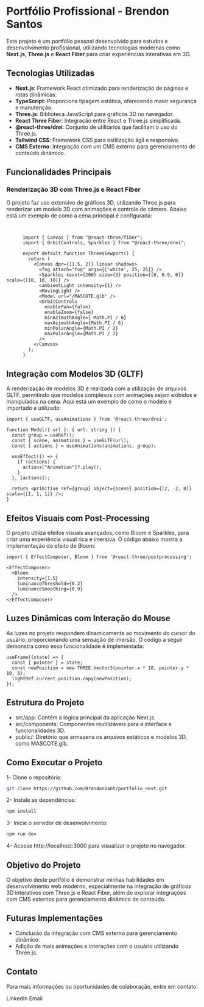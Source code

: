 # Portfólio Profissional - Brendon Santos

Este projeto é um portfólio pessoal desenvolvido para estudos e desenvolvimento profissional, utilizando tecnologias modernas como **Next.js**, **Three.js** e **React Fiber** para criar experiências interativas em 3D.

## Tecnologias Utilizadas

- **Next.js**: Framework React otimizado para renderização de páginas e rotas dinâmicas.
- **TypeScript**: Proporciona tipagem estática, oferecendo maior segurança e manutenção.
- **Three.js**: Biblioteca JavaScript para gráficos 3D no navegador.
- **React Three Fiber**: Integração entre React e Three.js simplificada.
- **@react-three/drei**: Conjunto de utilitários que facilitam o uso do Three.js.
- **Tailwind CSS**: Framework CSS para estilização ágil e responsiva.
- **CMS Externo**: Integração com um CMS externo para gerenciamento de conteúdo dinâmico.

## Funcionalidades Principais

### Renderização 3D com Three.js e React Fiber

O projeto faz uso extensivo de gráficos 3D, utilizando Three.js para renderizar um modelo 3D com animações e controle de câmera. Abaixo está um exemplo de como a cena principal é configurada:
```tsx


      import { Canvas } from "@react-three/fiber";
      import { OrbitControls, Sparkles } from "@react-three/drei";
      
      export default function ThreeViewport() {
        return (
          <Canvas dpr={[1.5, 2]} linear shadows>
            <fog attach="fog" args={['white', 25, 25]} />
            <Sparkles count={200} size={3} position={[0, 0.9, 0]} scale={[10, 10, 10]} />
            <ambientLight intensity={1} />
            <MovingLight />
            <Model url="/MASCOTE.glb" />
            <OrbitControls
              enablePan={false}
              enableZoom={false}
              minAzimuthAngle={-Math.PI / 6}
              maxAzimuthAngle={Math.PI / 6}
              minPolarAngle={Math.PI / 2}
              maxPolarAngle={Math.PI / 2}
            />
          </Canvas>
        );
      }
```
## Integração com Modelos 3D (GLTF)
A renderização de modelos 3D é realizada com a utilização de arquivos GLTF, permitindo que modelos complexos com animações sejam exibidos e manipulados na cena. Aqui está um exemplo de como o modelo é importado e utilizado:

```tsx
import { useGLTF, useAnimations } from '@react-three/drei';

function Model({ url }: { url: string }) {
  const group = useRef();
  const { scene, animations } = useGLTF(url);
  const { actions } = useAnimations(animations, group);

  useEffect(() => {
    if (actions) {
      actions["Animation"]?.play();
    }
  }, [actions]);

  return <primitive ref={group} object={scene} position={[2, -2, 0]} scale={[1, 1, 1]} />;
}
```

## Efeitos Visuais com Post-Processing
O projeto utiliza efeitos visuais avançados, como Bloom e Sparkles, para criar uma experiência visual rica e imersiva. O código abaixo mostra a implementação do efeito de Bloom:

```tsx
import { EffectComposer, Bloom } from '@react-three/postprocessing';

<EffectComposer>
  <Bloom
    intensity={1.5}
    luminanceThreshold={0.2}
    luminanceSmoothing={0.9}
  />
</EffectComposer>
```
## Luzes Dinâmicas com Interação do Mouse
As luzes no projeto respondem dinamicamente ao movimento do cursor do usuário, proporcionando uma sensação de imersão. O código a seguir demonstra como essa funcionalidade é implementada:

```tsx
useFrame((state) => {
  const { pointer } = state;
  const newPosition = new THREE.Vector3(pointer.x * 10, pointer.y * 10, 5);
  lightRef.current.position.copy(newPosition);
});
```
## Estrutura do Projeto
- src/app: Contém a lógica principal da aplicação Next.js.
- src/components: Componentes reutilizáveis para a interface e funcionalidades 3D.
- public/: Diretório que armazena os arquivos estáticos e modelos 3D, como MASCOTE.glb.
  
## Como Executar o Projeto

1- Clone o repositório:
```bash
git clone https://github.com/BrendonSant/portfolio_next.git
```
2- Instale as dependências:

```bash
npm install
```

3- Inicie o servidor de desenvolvimento:

```bash
npm run dev
```

4- Acesse http://localhost:3000 para visualizar o projeto no navegador.

## Objetivo do Projeto
O objetivo deste portfólio é demonstrar minhas habilidades em desenvolvimento web moderno, 
especialmente na integração de gráficos 3D interativos com Three.js e React Fiber, além de explorar integrações com CMS externos para gerenciamento dinâmico de conteúdo.

## Futuras Implementações

- Conclusão da integração com CMS externo para gerenciamento dinâmico.
- Adição de mais animações e interações com o usuário utilizando Three.js.

## Contato
Para mais informações ou oportunidades de colaboração, entre em contato:

LinkedIn
Email  





